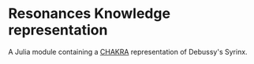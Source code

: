 # Resonances Knowledge representation

A Julia module containing a [CHAKRA](https://nick-harley.github.io/Chakra/) representation of Debussy's Syrinx.

